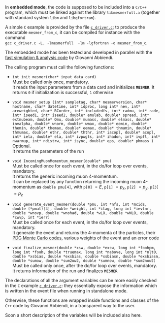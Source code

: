 In **embedded mode**, the code is supposed to be included into a `C/C++` program, which must be linked against the library `libmesmerfull.a` (together with standard system `libm` and `libgfortran`).

A simple `C` example is provided by the file [`c_driver.c`](c_driver.c); to produce the executable `mesmer_from_c`, it can be compiled for instance with the command  
`gcc c_driver.c -L. -lmesmerfull  -lm -lgfortran -o mesmer_from_c`.

The embedded mode has been tested and developed in parallel with the [fast simulation & analysis code](https://gitlab.cern.ch/muesli/nlo-mc/mue/-/tree/master/) by Giovanni Abbiendi.

The calling program must call the following functions:

* `int init_mesmer(char* input_data_card)`  
Must be called only once, mandatory.  
It reads the input parameters from a data card and initializes **`MESMER`**. It returns `0` if initialization is successful, `1` otherwise

* `void mesmer_setup
    (int* sampletag,
     char* mesmerversion,
     char* hostname,
     char* datetime,
     int* idproc,
     long int* nev,
     int* areweighted,
     char* RCorder,
     int* includedfs,
     int* radmu,
     int* rade,
     int* iseed1,
     int* iseed2,
     double* emulab,
     double* spread,
     int* extmubeam,
     double* Qmu,
     double* mumass,
     double* elmass,
     double* invalpha,
     double* wnorm,
     double* wmax,
     double* eemin,
     double* themin,
     double* themax,
     double* eemax,
     double* thmumin,
     double* thmumax,
     double* ethr,
     double* ththr,
     int* iacopl,
     double* acopl,
     int* iela,
     double* ela,
     int* ivpwgts,
     int* ihadon,
     int* ivpfl,
     int* nwarmup,
     int* ndistrw,
     int* isync,
     double* eps,
     double* phmass
     )`  
     Optional.  
     It returns the parameters of the run

* `void IncomingMuonMomentum_mesmer(double* pmu)`  
Must be called once for each event, in the do/for loop over events, mandatory.  
It returns the generic incoming muon 4-momentum.  
It can be replaced by any function returning the incoming muon 4-momentum as `double pmu[4]`, with `p[0]` $= E$, `p[1]` $= p_x$, `p[2]` $= p_y$,  `p[3]` $= p_z$

* `void generate_event_mesmer(double *pmu, int *nfs, int *mcids, double (*pmat)[4], double *weight,
				    int *itag, long int *ievtnr, double *wnovp, double *wnohad, double *wLO,
				    double *wNLO, double *cwvp, int *ierr)`  
Must be called once for each event, in the do/for loop over events, mandatory.  
It generate the event and returns the 4-momenta of the particles, their [PDG Monte Carlo codes](https://pdg.lbl.gov/2021/web/viewer.html?file=%2F2021/reviews/rpp2020-rev-monte-carlo-numbering.pdf), various weights of the event and an error code

* `void finalize_mesmer(double *xsw, double *exsw, long int *foohpm, long int *fooh, double *truemax, long int *nabove,
			       long int *nlt0, double *xsbias, double *exsbias, double *xsbiasn,
			       double *exsbiasn, double *sumow, double *sum2ow2,
			       double *sumnow, double *sum2now2)`  
Must be called only once, after the do/for loop over events, mandatory.  
It returns information of the run and finalizes **`MESMER`**

The declarations of all the argument variables can be more easily checked in the `C` example [`c_driver.c`](c_driver.c): they essentially expose the information which is written in the event file when running in standalone mode.  

Otherwise, these functions are wrapped inside functions and classes of the `C++` code by Giovanni Abbiendi, in a transparent way to the user.

Soon a short description of the variables will be included also here.